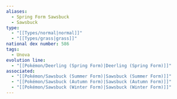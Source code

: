 ```yaml
---
aliases:
  - Spring Form Sawsbuck
  - Sawsbuck
type:
  - "[[Types/normal|normal]]"
  - "[[Types/grass|grass]]"
national dex number: 586
tags:
  - Unova
evolution line:
  - "[[Pokémon/Deerling (Spring Form)|Deerling (Spring Form)]]"
associated:
  - "[[Pokémon/Sawsbuck (Summer Form)|Sawsbuck (Summer Form)]]"
  - "[[Pokémon/Sawsbuck (Autumn Form)|Sawsbuck (Autumn Form)]]"
  - "[[Pokémon/Sawsbuck (Winter Form)|Sawsbuck (Winter Form)]]"
---
```

